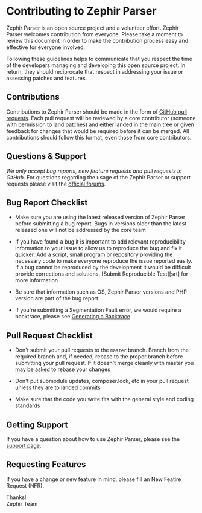 # Contributing to Zephir Parser

Zephir Parser is an open source project and a volunteer effort. Zephir Parser welcomes contribution from everyone.
Please take a moment to review this document in order to make the contribution process easy and effective for everyone
involved.

Following these guidelines helps to communicate that you respect the time of the developers managing and developing this
open source project. In return, they should reciprocate that respect in addressing your issue or assessing patches and
features.

## Contributions

Contributions to Zephir Parser should be made in the form of [GitHub pull requests][pr].
Each pull request will be reviewed by a core contributor (someone with permission to land patches) and either landed in
the main tree or given feedback for changes that would be required before it can be merged. All contributions should
follow this format, even those from core contributors.

## Questions & Support

*We only accept bug reports, new feature requests and pull requests in GitHub*.
For questions regarding the usage of the Zephir Parser or support requests please visit the
[official forums][forum].

## Bug Report Checklist

- Make sure you are using the latest released version of Zephir Parser before submitting a bug report.
  Bugs in versions older than the latest released one will not be addressed by the core team

- If you have found a bug it is important to add relevant reproducibility information to your issue to allow us
  to reproduce the bug and fix it quicker. Add a script, small program or repository providing the necessary code to
  make everyone reproduce the issue reported easily. If a bug cannot be reproduced by the development it would be
  difficult provide corrections and solutions. [Submit Reproducible Test][srt] for more information

- Be sure that information such as OS, Zephir Parser versions and PHP version are part of the bug report

- If you're submitting a Segmentation Fault error, we would require a backtrace, please see [Generating a Backtrace][gb]

## Pull Request Checklist

- Don't submit your pull requests to the `master` branch. Branch from the required branch and,
  if needed, rebase to the proper branch before submitting your pull request.
  If it doesn't merge cleanly with master you may be asked to rebase your changes

- Don't put submodule updates, composer.lock, etc in your pull request unless they are to landed commits

- Make sure that the code you write fits with the general style and coding standards

## Getting Support

If you have a question about how to use Zephir Parser, please see the [support page][support].

## Requesting Features

If you have a change or new feature in mind, please fill an New Featire Request (NFR).

Thanks! <br />
Zephir Team

[pr]: https://help.github.com/articles/using-pull-requests/
[forum]: https://forum.zephir-lang.com
[gb]: https://docs.phalconphp.com/en/latest/generating-backtrace
[support]: https://phalconphp.com/support
